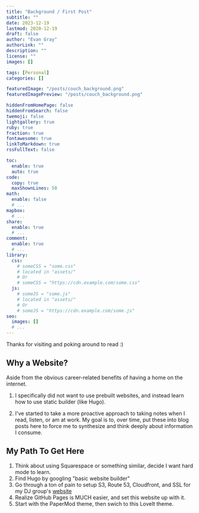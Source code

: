 ```yaml
---
title: "Background / First Post"
subtitle: ""
date: 2023-12-19
lastmod: 2020-12-19
draft: false
author: "Evan Gray"
authorLink: ""
description: ""
license: ""
images: []

tags: [Personal]
categories: []

featuredImage: "/posts/couch_background.png"
featuredImagePreview: "/posts/couch_background.png"

hiddenFromHomePage: false
hiddenFromSearch: false
twemoji: false
lightgallery: true
ruby: true
fraction: true
fontawesome: true
linkToMarkdown: true
rssFullText: false

toc:
  enable: true
  auto: true
code:
  copy: true
  maxShownLines: 50
math:
  enable: false
  # ...
mapbox:
  # ...
share:
  enable: true
  # ...
comment:
  enable: true
  # ...
library:
  css:
    # someCSS = "some.css"
    # located in "assets/"
    # Or
    # someCSS = "https://cdn.example.com/some.css"
  js:
    # someJS = "some.js"
    # located in "assets/"
    # Or
    # someJS = "https://cdn.example.com/some.js"
seo:
  images: []
  # ...
---
```


Thanks for visiting and poking around to read :)

<!--more-->

## Why a Website?

Aside from the obvious career-related benefits of having a home on the internet.

1. I specifically did not want to use prebuilt websites, and instead learn how to use static builder (like Hugo). 

2. I've started to take a more proactive approach to taking notes when I read, listen, or am at work. My goal is to, over time, put these into blog posts here to force me to synthesize and think deeply about information I consume.

## My Path To Get Here

1. Think about using Squarespace or something similar, decide I want hard mode to learn.
2. Find Hugo by googling "basic website builder"
3. Go through a ton of pain to setup S3, Route 53, Cloudfront, and SSL for my DJ group's [website](https://lightroastdisco.com)
4. Realize GitHub Pages is MUCH easier, and set this website up with it.
5. Start with the PaperMod theme, then swich to this LoveIt theme.

